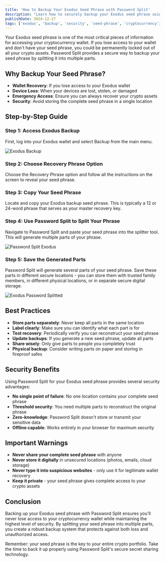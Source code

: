 ```yaml
---
title: 'How to Backup Your Exodus Seed Phrase with Password Split'
description: "Learn how to securely backup your Exodus seed phrase using Password Split's secret sharing technology"
publishDate: 2024-12-17
tags: ['exodus', 'backup', 'security', 'seed-phrase', 'cryptocurrency']
---
```


Your Exodus seed phrase is one of the most critical pieces of information for accessing your cryptocurrency wallet. If you lose access to your wallet and don't have your seed phrase, you could be permanently locked out of all your crypto assets. Password Split provides a secure way to backup your seed phrase by splitting it into multiple parts.

## Why Backup Your Seed Phrase?

- **Wallet Recovery**: If you lose access to your Exodus wallet
- **Device Loss**: When your devices are lost, stolen, or damaged
- **Emergency Access**: Ensure you can always recover your crypto assets
- **Security**: Avoid storing the complete seed phrase in a single location

## Step-by-Step Guide

### Step 1: Access Exodus Backup

First, log into your Exodus wallet and select Backup from the main menu.

![Exodus Backup](/blog/exodus-backup-seed-phrase/1-exodus-backup.png)

### Step 2: Choose Recovery Phrase Option

Choose the Recovery Phrase option and follow all the instructions on the screen to reveal your seed phrase.

### Step 3: Copy Your Seed Phrase

Locate and copy your Exodus backup seed phrase. This is typically a 12 or 24-word phrase that serves as your master recovery key.

### Step 4: Use Password Split to Split Your Phrase

Navigate to Password Split and paste your seed phrase into the splitter tool. This will generate multiple parts of your phrase.

![Password Split Exodus](/blog/exodus-backup-seed-phrase/2-exodus-password-split.png)

### Step 5: Save the Generated Parts

Password Split will generate several parts of your seed phrase. Save these parts in different secure locations - you can store them with trusted family members, in different physical locations, or in separate secure digital storage.

![Exodus Password Splitted](/blog/exodus-backup-seed-phrase/2-exodus-passwrod-splitted.png)

## Best Practices

- **Store parts separately**: Never keep all parts in the same location
- **Label clearly**: Make sure you can identify what each part is for
- **Test recovery**: Periodically verify you can reconstruct your seed phrase
- **Update backups**: If you generate a new seed phrase, update all parts
- **Share wisely**: Only give parts to people you completely trust
- **Physical backup**: Consider writing parts on paper and storing in fireproof safes

## Security Benefits

Using Password Split for your Exodus seed phrase provides several security advantages:

- **No single point of failure**: No one location contains your complete seed phrase
- **Threshold security**: You need multiple parts to reconstruct the original phrase
- **Zero-knowledge**: Password Split doesn't store or transmit your sensitive data
- **Offline capable**: Works entirely in your browser for maximum security

## Important Warnings

- **Never share your complete seed phrase** with anyone
- **Never store it digitally** in unsecured locations (photos, emails, cloud storage)
- **Never type it into suspicious websites** - only use it for legitimate wallet recovery
- **Keep it private** - your seed phrase gives complete access to your crypto assets

## Conclusion

Backing up your Exodus seed phrase with Password Split ensures you'll never lose access to your cryptocurrency wallet while maintaining the highest level of security. By splitting your seed phrase into multiple parts, you create a robust backup system that protects against both loss and unauthorized access.

Remember: your seed phrase is the key to your entire crypto portfolio. Take the time to back it up properly using Password Split's secure secret sharing technology.
